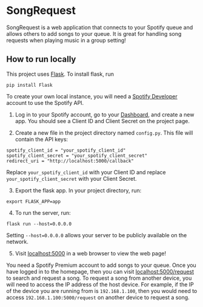 # SongRequest

SongRequest is a web application that connects to your Spotify queue and allows others to add songs to your queue. It is great for handling song requests when playing music in a group setting!

## How to run locally
This project uses [Flask](https://flask.palletsprojects.com). To install flask, run
```
pip install Flask
```
To create your own local instance, you will need a [Spotify Developer](https://developer.spotify.com) account to use the Spotify API.

1. Log in to your Spotify account, go to your [Dashboard](https://developer.spotify.com/dashboard), and create a new app. You should see a Client ID and Client Secret on the project page.

2. Create a new file in the project directory named `config.py`. This file will contain the API keys:
```
spotify_client_id = "your_spotify_client_id"
spotify_client_secret = "your_spotify_client_secret"
redirect_uri = "http://localhost:5000/callback"
```
Replace `your_spotify_client_id` with your Client ID and replace `your_spotify_client_secret` with your Client Secret.

3. Export the flask app. In your project directory, run:
```
export FLASK_APP=app
```

4. To run the server, run:
```
flask run --host=0.0.0.0
```
Setting `--host=0.0.0.0` allows your server to be publicly available on the network.

5. Visit [localhost:5000](http://localhost:5000) in a web browser to view the web page!

You need a Spotify Premium account to add songs to your queue. Once you have logged in to the homepage, then you can visit [localhost:5000/request](http://localhost:5000/request) to search and request a song. To request a song from another device, you will need to access the IP address of the host device. For example, if the IP of the device you are running from is `192.168.1.100`, then you would need to access `192.168.1.100:5000/request` on another device to request a song.
